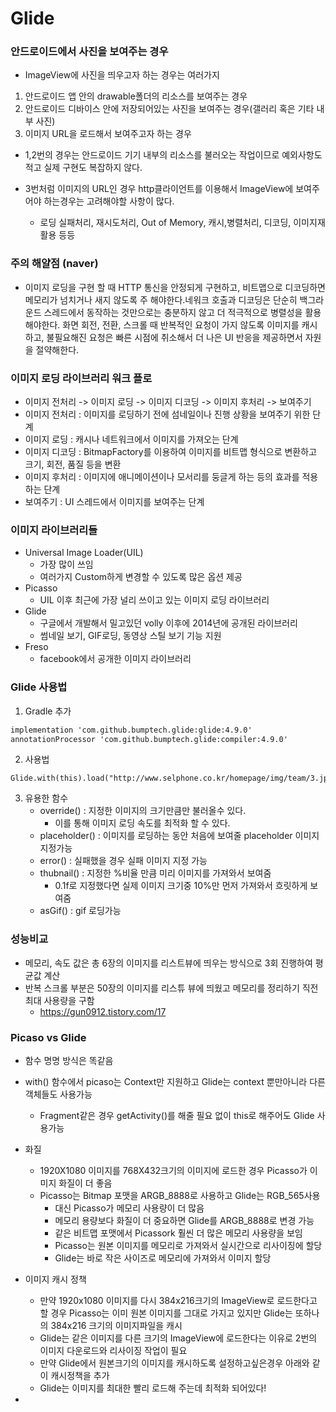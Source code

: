 # Glide



### 안드로이드에서 사진을 보여주는 경우

-  ImageView에 사진을 띄우고자 하는 경우는 여러가지
  1. 안드로이드 앱 안의 drawable폴더의 리소스를 보여주는 경우
  2. 안드로이드 디바이스 안에 저장되어있는 사진을 보여주는 경우(갤러리 혹은 기타 내부 사진)
  3. 이미지 URL을 로드해서 보여주고자 하는 경우

- 1,2번의 경우는 안드로이드 기기 내부의 리소스를 불러오는 작업이므로 예외사항도 적고 실제 구현도 복잡하지 않다.

- 3번처럼 이미지의 URL인 경우 http클라이언트를 이용해서 ImageView에 보여주어야 하는경우는 고려해야할 사항이 많다.
  - 로딩 실패처리, 재시도처리, Out of Memory, 캐시,병렬처리, 디코딩, 이미지재활용 등등



### 주의 해얄점 (naver)

- 이미지 로딩을 구현 할 때 HTTP 통신을 안정되게 구현하고, 비트맵으로 디코딩하면 메모리가 넘치거나 새지 않도록 주 해야한다.네워크 호출과 디코딩은 단순히 백그라운드 스레드에서 동작하는 것만으로는 충분하지 않고 더 적극적으로 병렬성을 활용해야한다. 화면 회전, 전환, 스크롤 때 반복적인 요청이 가지 않도록 이미지를 캐시하고, 불필요해진 요청은 빠른 시점에 취소해서 더 나은 UI 반응을 제공하면서 자원을 절약해한다.



### 이미지 로딩 라이브러리 워크 플로

- 이미지 전처리 -> 이미지 로딩 -> 이미지 디코딩 -> 이미지 후처리 -> 보여주기
- 이미지 전처리 : 이미지를 로딩하기 전에 섬네일이나 진행 상황을 보여주기 위한 단계
- 이미지 로딩 : 캐시나 네트워크에서 이미지를 가져오는 단계
- 이미지 디코딩 : BitmapFactory를 이용하여 이미지를 비트맵 형식으로 변환하고 크기, 회전, 품질 등을 변환
- 이미지 후처리 : 이미지에 애니메이션이나 모서리를 둥글게 하는 등의 효과를 적용하는 단계
- 보여주기 : UI 스레드에서 이미지를 보여주는 단계



### 이미지 라이브러리들

- Universal Image Loader(UIL)
  - 가장 많이 쓰임
  - 여러가지 Custom하게 변경할 수 있도록 많은 옵션 제공
- Picasso
  - UIL 이후 최근에 가장 널리 쓰이고 있는 이미지 로딩 라이브러리
- Glide
  - 구글에서 개발해서 밀고있던 volly 이후에 2014년에 공개된 라이브러리
  - 썸네일 보기, GIF로딩, 동영상 스틸 보기 기능 지원
- Freso
  - facebook에서 공개한 이미지 라이브러리



### Glide 사용법

1. Gradle 추가

```xml
implementation 'com.github.bumptech.glide:glide:4.9.0'
annotationProcessor 'com.github.bumptech.glide:compiler:4.9.0'
```

2. 사용법

```
Glide.with(this).load("http://www.selphone.co.kr/homepage/img/team/3.jpg").into(imageView);
```

3. 유용한 함수
   - override() : 지정한 이미지의 크기만큼만 불러올수 있다.
     - 이를 통해 이미지 로딩 속도를 최적화 할 수 있다.
   - placeholder() : 이미지를 로딩하는 동안 처음에 보여줄 placeholder 이미지 지정가능
   - error() : 실패했을 경우 실패 이미지 지정 가능
   - thubnail() : 지정한 %비율 만큼 미리 이미지를 가져와서 보여줌
     - 0.1f로 지정했다면 실제 이미지 크기중 10%만 먼저 가져와서 흐릿하게 보여줌
   - asGif() : gif 로딩가능



### 성능비교

- 메모리, 속도 값은 총 6장의 이미지를 리스트뷰에 띄우는 방식으로 3회 진행하여 평균값 계산
- 반복 스크롤 부분은 50장의 이미지를 리스튜 뷰에 띄웠고 메모리를 정리하기 직전 최대 사용량을 구함
  - https://gun0912.tistory.com/17



### Picaso vs Glide

- 함수 명명 방식은 똑같음
- with() 함수에서 picaso는 Context만 지원하고 Glide는 context 뿐만아니라 다른 객체들도 사용가능
  - Fragment같은 경우 getActivity()를 해줄 필요 없이 this로 해주어도 Glide 사용가능
- 화질
  - 1920X1080 이미지를 768X432크기의 이미지에 로드한 경우 Picasso가 이미지 화질이 더 좋음
  - Picasso는 Bitmap 포맷을 ARGB_8888로 사용하고 Glide는 RGB_565사용
    - 대신 Picasso가 메모리 사용량이 더 많음
    - 메모리 용량보다 화질이 더 중요하면 Glide를 ARGB_8888로 변경 가능
    - 같은 비트맵 포맷에서 Picassork 훨씬 더 많은 메모리 사용량을 보임 
    - Picasso는 원본 이미지를 메모리로 가져와서 실시간으로 리사이징에 할당
    - Glide는 바로 작은 사이즈로 메모리에 가져와서 이미지 할당
- 이미지 캐시 정책
  - 만약 1920x1080 이미지를 다시 384x216크기의 ImageView로 로드한다고 할 경우 Picasso는 이미 원본 이미지를 그대로 가지고 있지만 Glide는 또하나의 384x216 크기의 이미지파일을 캐시
  - Glide는 같은 이미지를 다른 크기의 ImageView에 로드한다는 이유로 2번의 이미지 다운로드와 리사이징 작업이 필요
  - 만약 Glide에서 원본크기의 이미지를 캐시하도록 설정하고싶은경우 아래와 같이 캐시정책을 추가
  - Glide는 이미지를 최대한 빨리 로드해 주는데 최적화 되어있다!

- 